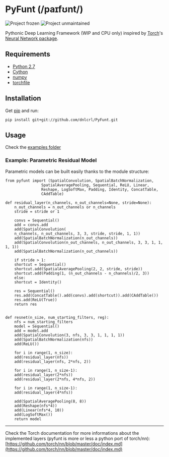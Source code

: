 # PyFunt (/paɪfʊnt/)

![Project frozen](https://img.shields.io/badge/status-frozen-blue.png) ![Project unmaintained](https://img.shields.io/badge/project-unmaintained-red.svg)

Pythonic Deep Learning Framework (WIP and CPU only) inspired by [Torch](http://torch.ch)'s [Neural Network package](https://github.com/torch/nn).

## Requirements

- [Python 2.7](https://www.python.org/)
- [Cython](cython.org/)
- [numpy](www.numpy.org/)
- [torchfile](https://github.com/bshillingford/python-torchfile/)


## Installation

Get [pip](https://pypi.python.org/pypi/pip) and run:

	pip install git+git://github.com/dnlcrl/PyFunt.git

## Usage

Check the [examples folder](https://github.com/dnlcrl/PyFunt/tree/master/pyfunt/examples)

### Example: Parametric Residual Model

Parametric models can be built easily thanks to the module structure:

	from pyfunt import (SpatialConvolution, SpatialBatchNormalization,
                    SpatialAveragePooling, Sequential, ReLU, Linear,
                    Reshape, LogSoftMax, Padding, Identity, ConcatTable,
                    CAddTable)

	def residual_layer(n_channels, n_out_channels=None, stride=None):
	    n_out_channels = n_out_channels or n_channels
	    stride = stride or 1

	    convs = Sequential()
	    add = convs.add
	    add(SpatialConvolution(
		n_channels, n_out_channels, 3, 3, stride, stride, 1, 1))
	    add(SpatialBatchNormalization(n_out_channels))
	    add(SpatialConvolution(n_out_channels, n_out_channels, 3, 3, 1, 1, 1, 1))
	    add(SpatialBatchNormalization(n_out_channels))

	    if stride > 1:
		shortcut = Sequential()
		shortcut.add(SpatialAveragePooling(2, 2, stride, stride))
		shortcut.add(Padding(1, (n_out_channels - n_channels)/2, 3))
	    else:
		shortcut = Identity()

	    res = Sequential()
	    res.add(ConcatTable().add(convs).add(shortcut)).add(CAddTable())
	    res.add(ReLU(True))
	    return res


	def resnet(n_size, num_starting_filters, reg):
	    nfs = num_starting_filters
	    model = Sequential()
	    add = model.add
	    add(SpatialConvolution(3, nfs, 3, 3, 1, 1, 1, 1))
	    add(SpatialBatchNormalization(nfs))
	    add(ReLU())

	    for i in range(1, n_size):
		add(residual_layer(nfs))
	    add(residual_layer(nfs, 2*nfs, 2))

	    for i in range(1, n_size-1):
		add(residual_layer(2*nfs))
	    add(residual_layer(2*nfs, 4*nfs, 2))

	    for i in range(1, n_size-1):
		add(residual_layer(4*nfs))

	    add(SpatialAveragePooling(8, 8))
	    add(Reshape(nfs*4))
	    add(Linear(nfs*4, 10))
	    add(LogSoftMax())
	    return model

---
 
Check the Torch documentation for more informations about the implemented layers (pyfunt is more or less a python port of torch/nn): [https://github.com/torch/nn/blob/master/doc/index.md](https://github.com/torch/nn/blob/master/doc/index.md)
